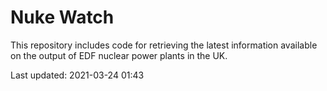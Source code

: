 # Nuke Watch

This repository includes code for retrieving the latest information available on the output of EDF nuclear power plants in the UK.

Last updated: 2021-03-24 01:43